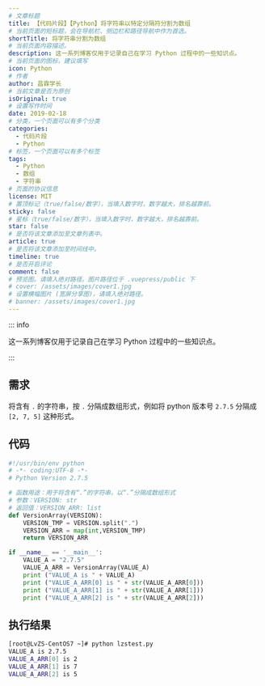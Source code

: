 ```yaml
---
# 文章标题
title: 【代码片段】【Python】将字符串以特定分隔符分割为数组
# 当前页面的短标题，会在导航栏、侧边栏和路径导航中作为首选。
shortTitle: 将字符串分割为数组
# 当前页面内容描述。
description: 这一系列博客仅用于记录自己在学习 Python 过程中的一些知识点。
# 当前页面的图标，建议填写
icon: Python
# 作者
author: 昌霖学长
# 当前文章是否为原创
isOriginal: true
# 设置写作时间
date: 2019-02-18
# 分类，一个页面可以有多个分类
categories: 
  - 代码片段
  - Python
# 标签，一个页面可以有多个标签
tags: 
  - Python
  - 数组
  - 字符串
# 页面的协议信息
license: MIT
# 置顶标记（true/false/数字），当填入数字时，数字越大，排名越靠前。
sticky: false
# 星标（true/false/数字），当填入数字时，数字越大，排名越靠前。
star: false
# 是否将该文章添加至文章列表中。
article: true
# 是否将该文章添加至时间线中。
timeline: true
# 是否开启评论
comment: false
# 预览图。请填入绝对路径。图片路径位于 .vuepress/public 下
# cover: /assets/images/cover1.jpg
# 设置横幅图片 (宽屏分享图)，请填入绝对路径。
# banner: /assets/images/cover1.jpg
---
```


::: info

这一系列博客仅用于记录自己在学习 Python 过程中的一些知识点。

:::

## 需求

将含有 `.` 的字符串，按 `.` 分隔成数组形式，例如将 python 版本号 `2.7.5` 分隔成 `[2, 7, 5]` 这种形式。

## 代码

```python
#!/usr/bin/env python
# -*- coding:UTF-8 -*-
# Python Version 2.7.5

# 函数用途：用于将含有“.”的字符串，以“.”分隔成数组形式
# 参数：VERSION: str
# 返回值：VERSION_ARR: list
def VersionArray(VERSION):
    VERSION_TMP = VERSION.split(".")
    VERSION_ARR = map(int,VERSION_TMP)
    return VERSION_ARR

if __name__ == '__main__':
    VALUE_A = "2.7.5"
    VALUE_A_ARR = VersionArray(VALUE_A)
    print ("VALUE_A is " + VALUE_A)
    print ("VALUE_A_ARR[0] is " + str(VALUE_A_ARR[0]))
    print ("VALUE_A_ARR[1] is " + str(VALUE_A_ARR[1]))
    print ("VALUE_A_ARR[2] is " + str(VALUE_A_ARR[2]))

```

## 执行结果

```bash
[root@LvZS-CentOS7 ~]# python lzstest.py 
VALUE_A is 2.7.5
VALUE_A_ARR[0] is 2
VALUE_A_ARR[1] is 7
VALUE_A_ARR[2] is 5
```
